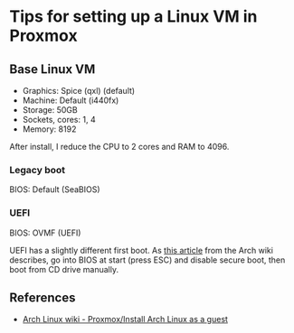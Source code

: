 # Tips for setting up a Linux VM in Proxmox

## Base Linux VM

- Graphics: Spice (qxl) (default)
- Machine: Default (i440fx)
- Storage: 50GB
- Sockets, cores: 1, 4
- Memory: 8192

After install, I reduce the CPU to 2 cores and RAM to 4096.

### Legacy boot

BIOS: Default (SeaBIOS)

### UEFI

BIOS: OVMF (UEFI)

UEFI has a slightly different first boot. As [this article](https://wiki.archlinux.org/title/Proxmox/Install_Arch_Linux_as_a_guest) from the Arch wiki describes, go into BIOS at start (press ESC) and disable secure boot, then boot from CD drive manually.

## References

- [Arch Linux wiki - Proxmox/Install Arch Linux as a guest](https://wiki.archlinux.org/title/Proxmox/Install_Arch_Linux_as_a_guest)
